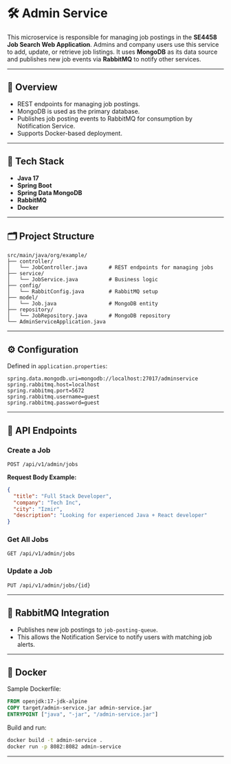 # 🛠️ Admin Service

This microservice is responsible for managing job postings in the **SE4458 Job Search Web Application**. Admins and company users use this service to add, update, or retrieve job listings. It uses **MongoDB** as its data source and publishes new job events via **RabbitMQ** to notify other services.

---

## 🚀 Overview

- REST endpoints for managing job postings.
- MongoDB is used as the primary database.
- Publishes job posting events to RabbitMQ for consumption by Notification Service.
- Supports Docker-based deployment.

---

## 🧱 Tech Stack

- **Java 17**
- **Spring Boot**
- **Spring Data MongoDB**
- **RabbitMQ**
- **Docker**

---

## 🗂 Project Structure

```
src/main/java/org/example/
├── controller/
│   └── JobController.java       # REST endpoints for managing jobs
├── service/
│   └── JobService.java          # Business logic
├── config/
│   └── RabbitConfig.java        # RabbitMQ setup
├── model/
│   └── Job.java                 # MongoDB entity
├── repository/
│   └── JobRepository.java       # MongoDB repository
└── AdminServiceApplication.java
```

---

## ⚙️ Configuration

Defined in `application.properties`:

```
spring.data.mongodb.uri=mongodb://localhost:27017/adminservice
spring.rabbitmq.host=localhost
spring.rabbitmq.port=5672
spring.rabbitmq.username=guest
spring.rabbitmq.password=guest
```

---

## 📡 API Endpoints

### Create a Job
```
POST /api/v1/admin/jobs
```
**Request Body Example:**
```json
{
  "title": "Full Stack Developer",
  "company": "Tech Inc",
  "city": "Izmir",
  "description": "Looking for experienced Java + React developer"
}
```

### Get All Jobs
```
GET /api/v1/admin/jobs
```

### Update a Job
```
PUT /api/v1/admin/jobs/{id}
```

---

## 🐇 RabbitMQ Integration

- Publishes new job postings to `job-posting-queue`.
- This allows the Notification Service to notify users with matching job alerts.

---

## 🐳 Docker

Sample Dockerfile:
```dockerfile
FROM openjdk:17-jdk-alpine
COPY target/admin-service.jar admin-service.jar
ENTRYPOINT ["java", "-jar", "/admin-service.jar"]
```

Build and run:
```bash
docker build -t admin-service .
docker run -p 8082:8082 admin-service
```

---
